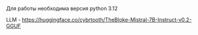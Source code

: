 Для работы необходима версия python 3.12

LLM - https://huggingface.co/cybrtooth/TheBloke-Mistral-7B-Instruct-v0.2-GGUF
